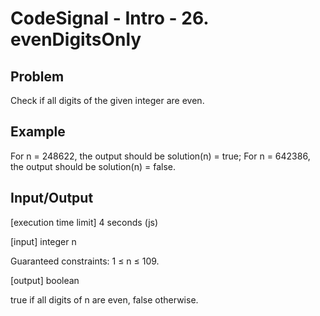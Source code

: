 # CodeSignal - Intro - 26. evenDigitsOnly

## Problem
Check if all digits of the given integer are even.

## Example

For n = 248622, the output should be
solution(n) = true;
For n = 642386, the output should be
solution(n) = false.

## Input/Output

[execution time limit] 4 seconds (js)

[input] integer n

Guaranteed constraints:
1 ≤ n ≤ 109.

[output] boolean

true if all digits of n are even, false otherwise.
